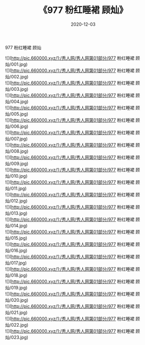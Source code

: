 ﻿---
layout: post
title:  《977 粉红睡裙 顾灿》
date:   2020-12-03
img: http://pic.660000.xyz/1:/秀人网/秀人网第01部分/977 粉红睡裙 顾灿/000.jpg
categories: [美女, 清纯, 唯美]
---

977 粉红睡裙 顾灿

  ![](http://pic.660000.xyz/1:/秀人网/秀人网第01部分/977 粉红睡裙 顾灿/001.jpg) <br> ![](http://pic.660000.xyz/1:/秀人网/秀人网第01部分/977 粉红睡裙 顾灿/002.jpg) <br> ![](http://pic.660000.xyz/1:/秀人网/秀人网第01部分/977 粉红睡裙 顾灿/003.jpg) <br> ![](http://pic.660000.xyz/1:/秀人网/秀人网第01部分/977 粉红睡裙 顾灿/004.jpg) <br> ![](http://pic.660000.xyz/1:/秀人网/秀人网第01部分/977 粉红睡裙 顾灿/005.jpg) <br> ![](http://pic.660000.xyz/1:/秀人网/秀人网第01部分/977 粉红睡裙 顾灿/006.jpg) <br> ![](http://pic.660000.xyz/1:/秀人网/秀人网第01部分/977 粉红睡裙 顾灿/007.jpg) <br> ![](http://pic.660000.xyz/1:/秀人网/秀人网第01部分/977 粉红睡裙 顾灿/008.jpg) <br> ![](http://pic.660000.xyz/1:/秀人网/秀人网第01部分/977 粉红睡裙 顾灿/009.jpg) <br> ![](http://pic.660000.xyz/1:/秀人网/秀人网第01部分/977 粉红睡裙 顾灿/010.jpg) <br> ![](http://pic.660000.xyz/1:/秀人网/秀人网第01部分/977 粉红睡裙 顾灿/011.jpg) <br> ![](http://pic.660000.xyz/1:/秀人网/秀人网第01部分/977 粉红睡裙 顾灿/012.jpg) <br> ![](http://pic.660000.xyz/1:/秀人网/秀人网第01部分/977 粉红睡裙 顾灿/013.jpg) <br> ![](http://pic.660000.xyz/1:/秀人网/秀人网第01部分/977 粉红睡裙 顾灿/014.jpg) <br> ![](http://pic.660000.xyz/1:/秀人网/秀人网第01部分/977 粉红睡裙 顾灿/015.jpg) <br> ![](http://pic.660000.xyz/1:/秀人网/秀人网第01部分/977 粉红睡裙 顾灿/016.jpg) <br> ![](http://pic.660000.xyz/1:/秀人网/秀人网第01部分/977 粉红睡裙 顾灿/017.jpg) <br> ![](http://pic.660000.xyz/1:/秀人网/秀人网第01部分/977 粉红睡裙 顾灿/018.jpg) <br> ![](http://pic.660000.xyz/1:/秀人网/秀人网第01部分/977 粉红睡裙 顾灿/019.jpg) <br> ![](http://pic.660000.xyz/1:/秀人网/秀人网第01部分/977 粉红睡裙 顾灿/020.jpg) <br> ![](http://pic.660000.xyz/1:/秀人网/秀人网第01部分/977 粉红睡裙 顾灿/021.jpg) <br> ![](http://pic.660000.xyz/1:/秀人网/秀人网第01部分/977 粉红睡裙 顾灿/022.jpg) <br> ![](http://pic.660000.xyz/1:/秀人网/秀人网第01部分/977 粉红睡裙 顾灿/023.jpg) <br>